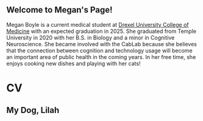 ## Welcome to Megan's Page!
Megan Boyle is a current medical student at [Drexel University College of Medicine](https://drexel.edu/medicine/academics/md-program/md-program-admissions/meet-our-medical-students/white-coat-ceremony-2021/) with an expected graduation in 2025. She graduated from Temple University in 2020 with her B.S. in Biology and a minor in Cognitive Neuroscience. She became involved with the CabLab because she believes that the connection between cognition and technology usage will become an important area of public health in the coming years. In her free time, she enjoys cooking new dishes and playing with her cats!

# CV
<object data="CVMBoyle.pdf" width="700" height="700" type='application/pdf'></object>

## My Dog, Lilah
<img src="IMG_0733.JPG" class="img-responsive" alt=""> </div>



